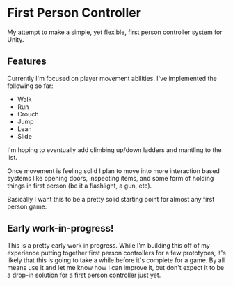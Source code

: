 # First Person Controller

My attempt to make a simple, yet flexible, first person controller system for Unity.


## Features

Currently I'm focused on player movement abilities. I've implemented the following so far:

- Walk
- Run
- Crouch
- Jump
- Lean 
- Slide

I'm hoping to eventually add climbing up/down ladders and mantling to the list.

Once movement is feeling solid I plan to move into more interaction based systems like opening doors, inspecting items, and some form of holding things in first person (be it a flashlight, a gun, etc).

Basically I want this to be a pretty solid starting point for almost any first person game.


## Early work-in-progress!

This is a pretty early work in progress. While I'm building this off of my experience putting together first person controllers for a few prototypes, it's likely that this is going to take a while before it's complete for a game. By all means use it and let me know how I can improve it, but don't expect it to be a drop-in solution for a first person controller just yet.
